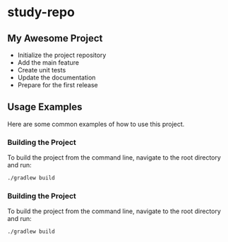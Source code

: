# study-repo

## My Awesome Project

- Initialize the project repository
- Add the main feature
- Create unit tests
- Update the documentation
- Prepare for the first release

## Usage Examples

Here are some common examples of how to use this project.

### Building the Project
To build the project from the command line, navigate to the root directory and run:
```bash
./gradlew build
```

### Building the Project
To build the project from the command line, navigate to the root directory and run:
```bash
./gradlew build
```